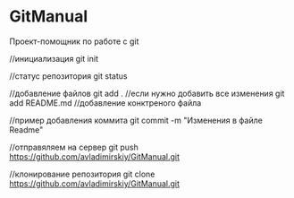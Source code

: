 # GitManual
Проект-помощник по работе с git


//инициализация
git init

//статус репозитория
git status

//добавление файлов
git add . //если нужно добавить все изменения
git add README.md //добавление конктреного файла

//пример добавления коммита
git commit -m "Изменения в файле Readme" 

//отправяляем на сервер
git push https://github.com/avladimirskiy/GitManual.git

//клонирование репозитория
git clone https://github.com/avladimirskiy/GitManual.git
